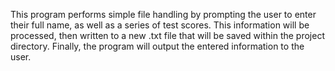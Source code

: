 This program performs simple file handling by prompting the user to enter their full name, as well as a series of test scores. This information will be processed, then written to a new .txt file that will be saved within the project directory. Finally, the program will output the entered information to the user.
